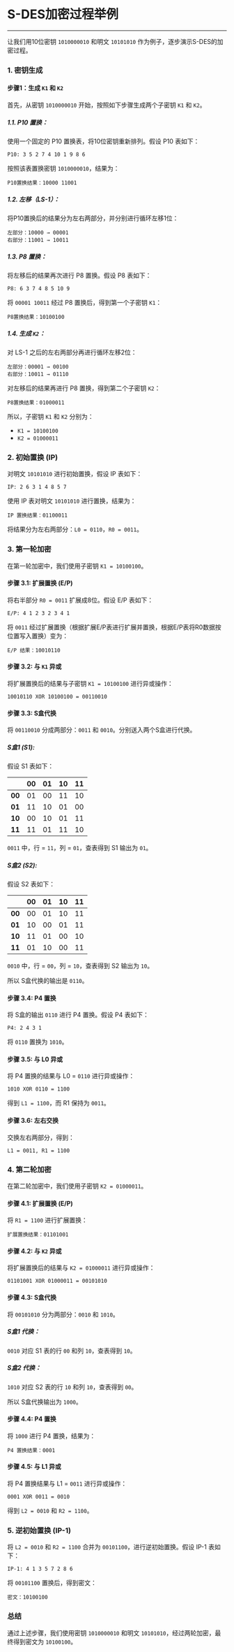 
# S-DES加密过程举例

---

让我们用10位密钥 `1010000010` 和明文 `10101010` 作为例子，逐步演示S-DES的加密过程。

### 1. **密钥生成**

#### 步骤1：生成 `K1` 和 `K2`
首先，从密钥 `1010000010` 开始，按照如下步骤生成两个子密钥 `K1` 和 `K2`。

##### 1.1. **P10 置换**：
使用一个固定的 P10 置换表，将10位密钥重新排列。假设 P10 表如下：

```
P10: 3 5 2 7 4 10 1 9 8 6
```

按照该表置换密钥 `1010000010`，结果为：

```
P10置换结果：10000 11001
```

##### 1.2. **左移（LS-1）**：
将P10置换后的结果分为左右两部分，并分别进行循环左移1位：

```
左部分：10000 → 00001
右部分：11001 → 10011
```

##### 1.3. **P8 置换**：
将左移后的结果再次进行 P8 置换。假设 P8 表如下：

```
P8: 6 3 7 4 8 5 10 9
```

将 `00001 10011` 经过 P8 置换后，得到第一个子密钥 `K1`：

```
P8置换结果：10100100
```

##### 1.4. **生成 `K2`**：
对 LS-1 之后的左右两部分再进行循环左移2位：

```
左部分：00001 → 00100
右部分：10011 → 01110
```

对左移后的结果再进行 P8 置换，得到第二个子密钥 `K2`：

```
P8置换结果：01000011
```

所以，子密钥 `K1` 和 `K2` 分别为：
- `K1 = 10100100`
- `K2 = 01000011`

### 2. **初始置换 (IP)**
对明文 `10101010` 进行初始置换，假设 IP 表如下：

```
IP: 2 6 3 1 4 8 5 7
```

使用 IP 表对明文 `10101010` 进行置换，结果为：

```
IP 置换结果：01100011
```

将结果分为左右两部分：`L0 = 0110`，`R0 = 0011`。

### 3. **第一轮加密**

在第一轮加密中，我们使用子密钥 `K1 = 10100100`。

#### 步骤 3.1: **扩展置换 (E/P)**

将右半部分 `R0 = 0011` 扩展成8位。假设 E/P 表如下：

```
E/P: 4 1 2 3 2 3 4 1
```

将 `0011` 经过扩展置换（根据扩展E/P表进行扩展并置换，根据E/P表将R0数据按位置写入置换）变为：

```
E/P 结果：10010110
```

#### 步骤 3.2: **与 `K1` 异或**

将扩展置换后的结果与子密钥 `K1 = 10100100` 进行异或操作：

```
10010110 XOR 10100100 = 00110010
```

#### 步骤 3.3: **S盒代换**

将 `00110010` 分成两部分：`0011` 和 `0010`。分别送入两个S盒进行代换。

##### S盒1 (S1):
假设 S1 表如下：

|        | 00   | 01   | 10   | 11   |
|--------|------|------|------|------|
| **00** | 01   | 00   | 11   | 10   |
| **01** | 11   | 10   | 01   | 00   |
| **10** | 00   | 10   | 01   | 11   |
| **11** | 11   | 01   | 11   | 10   |

`0011` 中，行 = `11`，列 = `01`，查表得到 S1 输出为 `01`。

##### S盒2 (S2):
假设 S2 表如下：

|        | 00   | 01   | 10   | 11   |
|--------|------|------|------|------|
| **00** | 00   | 01   | 10   | 11   |
| **01** | 10   | 00   | 01   | 11   |
| **10** | 11   | 01   | 00   | 10   |
| **11** | 01   | 10   | 00   | 11   |

`0010` 中，行 = `00`，列 = `10`，查表得到 S2 输出为 `10`。

所以 S盒代换的输出是 `0110`。

#### 步骤 3.4: **P4 置换**

将 S盒的输出 `0110` 进行 P4 置换。假设 P4 表如下：

```
P4: 2 4 3 1
```

将 `0110` 置换为 `1010`。

#### 步骤 3.5: **与 L0 异或**

将 P4 置换的结果与 L0 = `0110` 进行异或操作：

```
1010 XOR 0110 = 1100
```

得到 `L1 = 1100`，而 R1 保持为 `0011`。

#### 步骤 3.6: **左右交换**

交换左右两部分，得到：

```
L1 = 0011, R1 = 1100
```

### 4. **第二轮加密**

在第二轮加密中，我们使用子密钥 `K2 = 01000011`。

#### 步骤 4.1: **扩展置换 (E/P)**

将 `R1 = 1100` 进行扩展置换：

```
扩展置换结果：01101001
```

#### 步骤 4.2: **与 `K2` 异或**

将扩展置换后的结果与 `K2 = 01000011` 进行异或操作：

```
01101001 XOR 01000011 = 00101010
```

#### 步骤 4.3: **S盒代换**

将 `00101010` 分为两部分：`0010` 和 `1010`。

##### S盒1 代换：
`0010` 对应 S1 表的行 `00` 和列 `10`，查表得到 `10`。

##### S盒2 代换：
`1010` 对应 S2 表的行 `10` 和列 `10`，查表得到 `00`。

所以 S盒代换输出为 `1000`。

#### 步骤 4.4: **P4 置换**

将 `1000` 进行 P4 置换，结果为：

```
P4 置换结果：0001
```

#### 步骤 4.5: **与 L1 异或**

将 P4 置换结果与 L1 = `0011` 进行异或操作：

```
0001 XOR 0011 = 0010
```

得到 `L2 = 0010` 和 `R2 = 1100`。

### 5. **逆初始置换 (IP-1)**

将 `L2 = 0010` 和 `R2 = 1100` 合并为 `00101100`，进行逆初始置换。假设 IP-1 表如下：

```
IP-1: 4 1 3 5 7 2 8 6
```

将 `00101100` 置换后，得到密文：

```
密文：10100100
```

### 总结

通过上述步骤，我们使用密钥 `1010000010` 和明文 `10101010`，经过两轮加密，最终得到密文为 `10100100`。